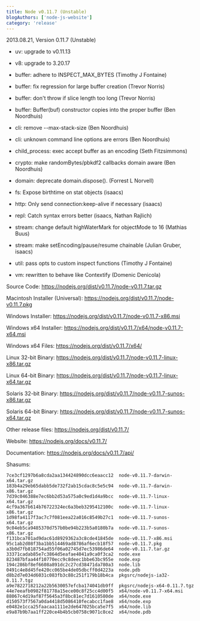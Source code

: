 ```yaml
---
title: Node v0.11.7 (Unstable)
blogAuthors: ['node-js-website']
category: 'release'
---
```


2013.08.21, Version 0.11.7 (Unstable)

* uv: upgrade to v0.11.13

* v8: upgrade to 3.20.17

* buffer: adhere to INSPECT_MAX_BYTES (Timothy J Fontaine)

* buffer: fix regression for large buffer creation (Trevor Norris)

* buffer: don't throw if slice length too long (Trevor Norris)

* buffer: Buffer(buf) constructor copies into the proper buffer (Ben Noordhuis)

* cli: remove --max-stack-size (Ben Noordhuis)

* cli: unknown command line options are errors (Ben Noordhuis)

* child_process: exec accept buffer as an encoding (Seth Fitzsimmons)

* crypto: make randomBytes/pbkdf2 callbacks domain aware (Ben Noordhuis)

* domain: deprecate domain.dispose(). (Forrest L Norvell)

* fs: Expose birthtime on stat objects (isaacs)

* http: Only send connection:keep-alive if necessary (isaacs)

* repl: Catch syntax errors better (isaacs, Nathan Rajlich)

* stream: change default highWaterMark for objectMode to 16 (Mathias Buus)

* stream: make setEncoding/pause/resume chainable (Julian Gruber, isaacs)

* util: pass opts to custom inspect functions (Timothy J Fontaine)

* vm: rewritten to behave like Contextify (Domenic Denicola)

Source Code: https://nodejs.org/dist/v0.11.7/node-v0.11.7.tar.gz

Macintosh Installer (Universal): https://nodejs.org/dist/v0.11.7/node-v0.11.7.pkg

Windows Installer: https://nodejs.org/dist/v0.11.7/node-v0.11.7-x86.msi

Windows x64 Installer: https://nodejs.org/dist/v0.11.7/x64/node-v0.11.7-x64.msi

Windows x64 Files: https://nodejs.org/dist/v0.11.7/x64/

Linux 32-bit Binary: https://nodejs.org/dist/v0.11.7/node-v0.11.7-linux-x86.tar.gz

Linux 64-bit Binary: https://nodejs.org/dist/v0.11.7/node-v0.11.7-linux-x64.tar.gz

Solaris 32-bit Binary: https://nodejs.org/dist/v0.11.7/node-v0.11.7-sunos-x86.tar.gz

Solaris 64-bit Binary: https://nodejs.org/dist/v0.11.7/node-v0.11.7-sunos-x64.tar.gz

Other release files: https://nodejs.org/dist/v0.11.7/

Website: https://nodejs.org/docs/v0.11.7/

Documentation: https://nodejs.org/docs/v0.11.7/api/

Shasums:

```
7ce3cf1297b6a8cda2aa134424890dcc6eaacc12  node-v0.11.7-darwin-x64.tar.gz
183b4a29eb65dabb5de732f2ab15cdac8c5e5c94  node-v0.11.7-darwin-x86.tar.gz
7d39c046388e7ec6bb2d53a575a0c9ed1d4a9bcc  node-v0.11.7-linux-x64.tar.gz
4cf9a367b614b76722324ec6a3beb3295412100c  node-v0.11.7-linux-x86.tar.gz
1d98fa4117f3ac7c7f081eea22a016c8549b27c1  node-v0.11.7-sunos-x64.tar.gz
9c04eb5ca9485370d757b0be94b223b5a0180b7a  node-v0.11.7-sunos-x86.tar.gz
f131bca701ad9dac61d8929362a3c8cde41845de  node-v0.11.7-x86.msi
95c1ab2d08f3ba1bb514469ad8786af6ecb18f57  node-v0.11.7.pkg
a3b0d7fb818754ad55f06a02745d7ec53986de64  node-v0.11.7.tar.gz
33371cadab85e7c3864d5eafae4041a9ca0f3ca2  node.exe
823487bfaa44f10770ecc9c8deec1bbe63bc955e  node.exp
194c286bf8ef6608a891dc2c27cd38471da780a3  node.lib
0491c4e8d45fe420cc065be4de05dbcff0d4223a  node.pdb
d8b2d7e034d6031c083fb3c88c251f179b18b4ca  pkgsrc/nodejs-ia32-0.11.7.tgz
a9e7822718212a22b5630057efcba174041db9ff  pkgsrc/nodejs-x64-0.11.7.tgz
44e7eeafb0982f81778a15ece00c8f25cc4d00f5  x64/node-v0.11.7-x64.msi
88067c4d19af87f5645a3f8bc81ec7d1610580de  x64/node.exe
d150573f7567a0da4418d5086410fecabcc1fae8  x64/node.exp
e0482e1cca25faacaa1111e2de647025bca5e7f5  x64/node.lib
e9a87b9b7aa1ff220ce4b4b5cb0758c9071c8ce2  x64/node.pdb
```
